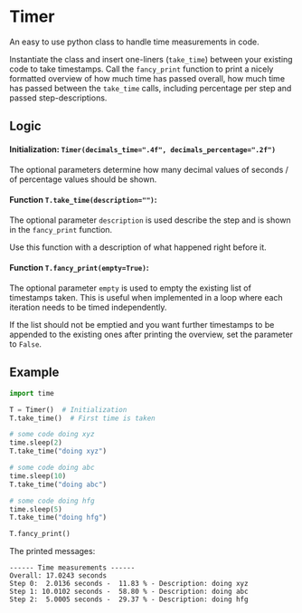 # Timer

An easy to use python class to handle time measurements in code. 

Instantiate the class and insert one-liners (`take_time`) between your existing code to take timestamps. 
Call the `fancy_print` function to print a nicely formatted overview of how much time has passed overall, how much time has passed between the `take_time` calls, including percentage per step and passed step-descriptions. 


## Logic 

#### Initialization:  `Timer(decimals_time=".4f", decimals_percentage=".2f")`

The optional parameters determine how many decimal values of seconds / of percentage values should be shown. 


#### Function `T.take_time(description="")`:  

The optional parameter `description` is used describe the step and is shown in the `fancy_print` function. 

Use this function with a description of what happened right before it. 

####  Function `T.fancy_print(empty=True)`: 

The optional parameter `empty` is used to empty the existing list of timestamps taken. 
This is useful when implemented in a loop where each iteration needs to be timed independently. 

If the list should not be emptied and you want further timestamps to be appended to the existing ones after printing the overview, set the parameter to `False`.

## Example 

```python
import time 

T = Timer()  # Initialization
T.take_time()  # First time is taken 

# some code doing xyz
time.sleep(2)
T.take_time("doing xyz")

# some code doing abc
time.sleep(10)
T.take_time("doing abc")

# some code doing hfg
time.sleep(5)
T.take_time("doing hfg")

T.fancy_print()

```

The printed messages: 
```
------ Time measurements ------
Overall: 17.0243 seconds
Step 0:  2.0136 seconds -  11.83 % - Description: doing xyz
Step 1: 10.0102 seconds -  58.80 % - Description: doing abc
Step 2:  5.0005 seconds -  29.37 % - Description: doing hfg
```
